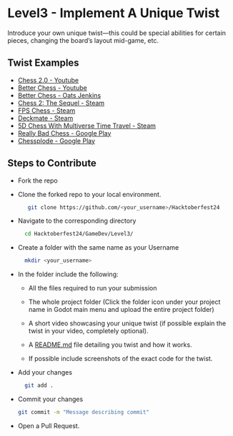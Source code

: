 # Level3 - Implement A Unique Twist
Introduce your own unique twist—this could be special abilities for certain pieces, changing the board’s layout mid-game, etc.

## Twist Examples
+ [Chess 2.0 - Youtube](https://www.youtube.com/watch?v=TfY8Lseh0aY)
+ [Better Chess - Youtube](https://www.youtube.com/watch?v=mcivL8u176Y)
+ [Better Chess - Oats Jenkins](https://oatsjenkins.com/chess-2/)
+ [Chess 2: The Sequel - Steam](https://store.steampowered.com/app/314340/Chess_2_The_Sequel/)
+ [FPS Chess - Steam](https://store.steampowered.com/app/2021910/FPS_Chess/)
+ [Deckmate - Steam](https://store.steampowered.com/app/2376160/Deckmate/)
+ [5D Chess With Multiverse Time Travel - Steam](https://store.steampowered.com/app/1349230/5D_Chess_With_Multiverse_Time_Travel/)
+ [Really Bad Chess - Google Play](https://play.google.com/store/apps/details?id=com.noodlecake.reallybadchess&pcampaignid=web_share)
+ [Chessplode - Google Play](https://play.google.com/store/apps/details?id=com.juan.ma.chessplode&pcampaignid=web_share)


## Steps to Contribute
+ Fork the repo
+ Clone the forked repo to your local environment.
  ```bash
     git clone https://github.com/<your_username>/Hacktoberfest24
  ```
+ Navigate to the corresponding directory
  ```bash
    cd Hacktoberfest24/GameDev/Level3/
  ```
+ Create a folder with the same name as your Username
  ```bash
    mkdir <your_username>
  ```
+ In the folder include the following:
  - All the files required to run your submission
    
  - The whole project folder (Click the folder icon under your project name in Godot main menu and upload the entire project folder) 
  - A short video showcasing your unique twist (if possible explain the twist in your video, completely optional).
  - A [README.md](https://docs.github.com/en/get-started/writing-on-github/getting-started-with-writing-and-formatting-on-github/quickstart-for-writing-on-github) file detailing you twist and how it works.
  - If possible include screenshots of the exact code for the twist.
    
+ Add your changes
  ```bash
    git add .
  ```
+ Commit your changes
  ```bash
  git commit -m "Message describing commit"
  ```
+ Open a Pull Request.
